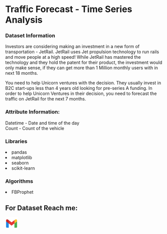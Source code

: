 # Traffic Forecast - Time Series Analysis

### Dataset Information

Investors are considering making an investment in a new form of transportation - JetRail. JetRail uses Jet propulsion technology to run rails and move people at a high speed! While JetRail has mastered the technology and they hold the patent for their product, the investment would only make sense, if they can get more than 1 Million monthly users with in next 18 months.
 
You need to help Unicorn ventures with the decision. They usually invest in B2C start-ups less than 4 years old looking for pre-series A funding. In order to help Unicorn Ventures in their decision, you need to forecast the traffic on JetRail for the next 7 months.


### Attribute Information:

Datetime - Date and time of the day \
Count - Count of the vehicle


### Libraries

<li>pandas</li>
<li>matplotlib</li>
<li>seaborn</li>
<li>scikit-learn</li>

### Algorithms

<li>FBProphet</li>
 
<h2> For Dataset Reach me: </h2>
<p align="left">
<a href="mailto:punithmadaiahkumar@gmail.com" target="blank"><img align="center" src="https://github.com/punithmadaiahkumar/punithmadaiahkumar/blob/main/icons/gmail.png" alt="punith_gowda35" height="40" width="40" /></a>
</p>
